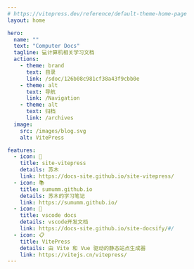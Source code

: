 ```yaml
---
# https://vitepress.dev/reference/default-theme-home-page
layout: home

hero:
  name: ""
  text: "Computer Docs"
  tagline: 💻计算机相关学习文档
  actions:
    - theme: brand
      text: 目录
      link: /sdoc/126b08c981cf38a43f9cbb0e
    - theme: alt
      text: 导航
      link: /Navigation
    - theme: alt
      text: 归档
      link: /archives
  image:
    src: /images/blog.svg
    alt: VitePress

features:
  - icon: 📖
    title: site-vitepress
    details: 苏木
    link: https://docs-site.github.io/site-vitepress/
  - icon: 📚
    title: sumumm.github.io
    details: 苏木的学习笔记
    link: https://sumumm.github.io/
  - icon: 🎐
    title: vscode docs
    details: vscode开发文档
    link: https://docs-site.github.io/site-docsify/#/
  - icon: 📋
    title: VitePress
    details: 由 Vite 和 Vue 驱动的静态站点生成器
    link: https://vitejs.cn/vitepress/
---
```



